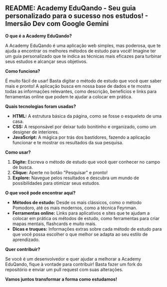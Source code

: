 ## **README: Academy EduQando - Seu guia personalizado para o sucesso nos estudos! - Imersão Dev com Google Gemini** 

**O que é a Academy EduQando?**

A Academy EduQando é uma aplicação web simples, mas poderosa, que te ajuda a encontrar os melhores métodos de estudo para você!  Imagine ter um guia personalizado que te indica as técnicas mais eficazes para turbinar seus estudos e alcançar seus objetivos. 

**Como funciona?**

É muito fácil de usar! Basta digitar o método de estudo que você quer saber mais e pronto! A aplicação busca em nossa base de dados e te mostra todas as informações relevantes, como descrição, benefícios e links para ferramentas online que podem te ajudar a colocar em prática. 

**Quais tecnologias foram usadas?**

* **HTML:** A estrutura básica da página, como se fosse o esqueleto de uma casa.
* **CSS:** A responsável por deixar tudo bonitinho e organizado, como um designer de interiores.
* **JavaScript:** A mágica por trás dos bastidores, fazendo a aplicação funcionar e te mostrar os resultados da sua pesquisa.

**Como usar?**

1. **Digite:** Escreva o método de estudo que você quer conhecer no campo de busca.
2. **Clique:** Aperte no botão "Pesquisar" e pronto!
3. **Explore:** Navegue pelos resultados e descubra um mundo de possibilidades para otimizar seus estudos.

**O que você pode encontrar aqui?**

* **Métodos de estudo:** Desde os mais clássicos, como o método Pomodoro, até os mais modernos, como a técnica Feynman.
* **Ferramentas online:** Links para aplicativos e sites que te ajudam a colocar em prática os métodos de estudo, como ferramentas para criar mapas mentais, flashcards e muito mais.
* **Dicas e truques:** Informações extras sobre cada método de estudo para que você possa escolher o que melhor se adapta ao seu estilo de aprendizado.

**Quer contribuir?**

Se você é um desenvolvedor e quer ajudar a melhorar a Academy EduQando, fique à vontade para contribuir! Basta fazer um fork do repositório e enviar um pull request com suas alterações. 

**Vamos juntos transformar a forma como estudamos!** 
